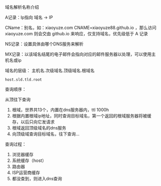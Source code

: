 域名解析名称介绍

A记录：Ip指向   域名 -> IP

CName：别名，如：xiaoyuze.com  CNAME=xiaoyuze88.github.io ，那么访问 xiaoyuze.com 则会交由 github.io 来响应，仅支持域名，优先级低于 A 记录

NS记录：设置具体由哪个DNS服务来解析

MX记录：以该域名结尾的电子邮件会指向对应的邮件服务器以处理，可以使用主机名或ip

域名的层级：
主机名.次级域名.顶级域名.根域名
```
host.sld.tld.root
```

查询顺序：

从顶往下查询

1. 根域，世界共13个，内置在dns服务器内，ttl 1000h
2. 根据内置根域ip地址，同时查询目标域名，第一个返回的根域服务器将被缓存，以后只向它发请求
3. 根域返回顶级域名的dns服务
4. 向顶级域查询目标域名，往下查询...

查询过程：
1. 浏览器缓存
2. 系统缓存（host）
3. 路由器
4. ISP运营商缓存
5. 都没查到，则进入dns查询